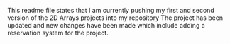 This readme file states that I am currently pushing my first and second version of the 2D Arrays projects into my repository
The project has been updated and new changes have been made which include adding a reservation system for the project.
